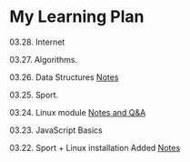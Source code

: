 # My Learning Plan

03.28. Internet

03.27. Algorithms.

03.26. Data Structures [Notes](https://github.com/MrDanielHarka/learning/blob/main/data-structures.md)

03.25. Sport.

03.24. Linux module [Notes and Q&A](https://github.com/MrDanielHarka/learning/blob/main/linux.md)

03.23. JavaScript Basics

03.22. Sport + Linux installation Added [Notes](https://github.com/MrDanielHarka/learning/blob/main/linux.md)

